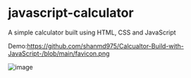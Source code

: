 # javascript-calculator
A simple calculator built using HTML, CSS and JavaScript

Demo:https://github.com/shanmd975/Calcualtor-Build-with-JavaScript-/blob/main/favicon.png

![image](https://user-images.githubusercontent.com/47948084/153292695-9af247e2-2bd5-476f-8567-dbaa2bf50cd1.png)
